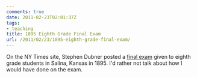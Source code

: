 ```yaml
---
comments: true
date: 2011-02-23T02:01:37Z
tags:
- teaching
title: 1895 Eighth Grade Final Exam
url: /2011/02/23/1895-eighth-grade-final-exam/
---
```


On the NY Times site, Stephen Dubner posted a [final exam](http://nyti.ms/fiMAnz) given to eighth grade students in Salina, Kansas in 1895. I'd rather not talk about how I would have done on the exam.

